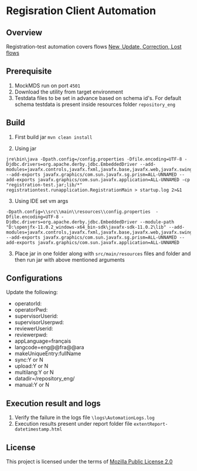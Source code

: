 # Regisration Client Automation

## Overview
Registration-test automation covers flows [New, Update, Correction, Lost flows](https://docs.mosip.io/1.2.0/id-lifecycle-management)

## Prerequisite
1. MockMDS run on port `4501`
2. Download the utility from target environment
2. Testdata files to be set in advance based on schema id's. For default schema testdata is present inside resources folder `repository_eng`

## Build
1. First build jar `mvn clean install`

2. Using jar
```
jre\bin\java -Dpath.config=/config.properties -Dfile.encoding=UTF-8 -Djdbc.drivers=org.apache.derby.jdbc.EmbeddedDriver --add-modules=javafx.controls,javafx.fxml,javafx.base,javafx.web,javafx.swing,javafx.graphics --add-exports javafx.graphics/com.sun.javafx.sg.prism=ALL-UNNAMED --add-exports javafx.graphics/com.sun.javafx.application=ALL-UNNAMED -cp "registration-test.jar;lib/*" registrationtest.runapplication.RegistrationMain > startup.log 2>&1
```
3. Using IDE set vm args
```
-Dpath.config=\\src\\main\\resources\\config.properties  -Dfile.encoding=UTF-8 -Djdbc.drivers=org.apache.derby.jdbc.EmbeddedDriver --module-path "D:\openjfx-11.0.2_windows-x64_bin-sdk\javafx-sdk-11.0.2\lib" --add-modules=javafx.controls,javafx.fxml,javafx.base,javafx.web,javafx.swing,javafx.graphics --add-exports javafx.graphics/com.sun.javafx.sg.prism=ALL-UNNAMED --add-exports javafx.graphics/com.sun.javafx.application=ALL-UNNAMED
```
3. Place jar in one folder along with `src/main/resources` files and folder and then run jar with above mentioned arguments

## Configurations
Update the following:

* operatorId:
* operatorPwd:
* supervisorUserid:
* supervisorUserpwd:
* reviewerUserid:
* reviewerpwd:
* appLanguage=français
* langcode=eng@@fra@@ara
* makeUniqueEntry:fullName
* sync:Y or N
* upload:Y or N
* multilang:Y or N
* datadir=/repository_eng/
* manual:Y or N

## Execution result and logs
1. Verify the failure in the logs file `\logs\AutomationLogs.log`
1. Execution results present under report folder file `extentReport-datetimestamp.html`

## License
This project is licensed under the terms of [Mozilla Public License 2.0](../../LICENSE)

